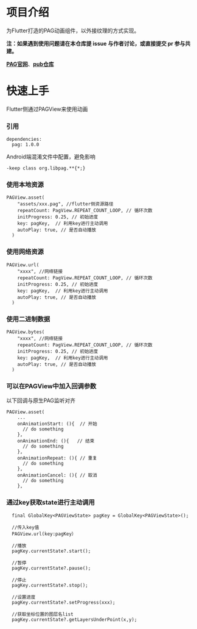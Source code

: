 # 项目介绍
为Flutter打造的PAG动画组件，以外接纹理的方式实现。

**注：如果遇到使用问题请在本仓库提 issue 与作者讨论，或直接提交 pr 参与共建。**

[**PAG官网**](https://pag.art/)、[**pub仓库**](https://pub.dev/packages/pag)

# 快速上手
Flutter侧通过PAGView来使用动画

### 引用
```
dependencies:
  pag: 1.0.0
```

Android端混淆文件中配置，避免影响
```
-keep class org.libpag.**{*;}
```

### 使用本地资源
```
PAGView.asset(
    "assets/xxx.pag", //flutter侧资源路径
    repeatCount: PagView.REPEAT_COUNT_LOOP, // 循环次数
    initProgress: 0.25, // 初始进度
    key: pagKey,  // 利用key进行主动调用
    autoPlay: true, // 是否自动播放
  )
```
### 使用网络资源
```
PAGView.url(
    "xxxx", //网络链接
    repeatCount: PagView.REPEAT_COUNT_LOOP, // 循环次数
    initProgress: 0.25, // 初始进度
    key: pagKey,  // 利用key进行主动调用
    autoPlay: true, // 是否自动播放
  )
```
### 使用二进制数据
```
PAGView.bytes(
    "xxxx", //网络链接
    repeatCount: PagView.REPEAT_COUNT_LOOP, // 循环次数
    initProgress: 0.25, // 初始进度
    key: pagKey,  // 利用key进行主动调用
    autoPlay: true, // 是否自动播放
  )
```
### 可以在PAGView中加入回调参数
以下回调与原生PAG监听对齐
```
PAGView.asset(
    ...
    onAnimationStart: (){  // 开始
      // do something
    },
    onAnimationEnd: (){   // 结束
      // do something
    },
    onAnimationRepeat: (){ // 重复
      // do something
    },
    onAnimationCancel: (){ // 取消
      // do something
    },
```

### 通过key获取state进行主动调用
```
  final GlobalKey<PAGViewState> pagKey = GlobalKey<PAGViewState>();
  
  //传入key值
  PAGView.url(key:pagKey）
  
  //播放
  pagKey.currentState?.start();
  
  //暂停
  pagKey.currentState?.pause();  
  
  //停止
  pagKey.currentState?.stop();  
  
  //设置进度
  pagKey.currentState?.setProgress(xxx);
  
  //获取坐标位置的图层名list
  pagKey.currentState?.getLayersUnderPoint(x,y);
```
